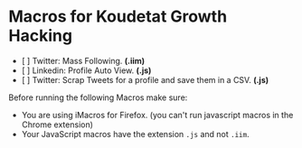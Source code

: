 # Macros for Koudetat Growth Hacking

* [ ] Twitter: Mass Following. **(.iim)**
* [ ] Linkedin: Profile Auto View. **(.js)**
* [ ] Twitter: Scrap Tweets for a profile and save them in a CSV. **(.js)**

Before running the following Macros make sure:

* You are using iMacros for Firefox. (you can't run javascript macros in the Chrome extension)
* Your JavaScript macros have the extension `.js` and not `.iim`.
